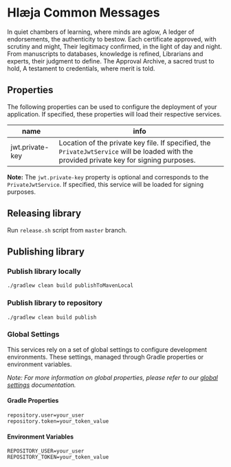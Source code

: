 # Hlæja Common Messages

In quiet chambers of learning, where minds are aglow, A ledger of endorsements, the authenticity to bestow. Each certificate approved, with scrutiny and might, Their legitimacy confirmed, in the light of day and night. From manuscripts to databases, knowledge is refined, Librarians and experts, their judgment to define. The Approval Archive, a sacred trust to hold, A testament to credentials, where merit is told.

## Properties

The following properties can be used to configure the deployment of your application. If specified, these properties will load their respective services.

| name            | info                                                                                                                                       |
|-----------------|--------------------------------------------------------------------------------------------------------------------------------------------|
| jwt.private-key | Location of the private key file. If specified, the `PrivateJwtService` will be loaded with the provided private key for signing purposes. |

**Note:** The `jwt.private-key` property is optional and corresponds to the `PrivateJwtService`. If specified, this service will be loaded for signing purposes.

## Releasing library

Run `release.sh` script from `master` branch.

## Publishing library

### Publish library locally

```shell
./gradlew clean build publishToMavenLocal
```

### Publish library to repository

```shell
./gradlew clean build publish
```

### Global Settings

This services rely on a set of global settings to configure development environments. These settings, managed through Gradle properties or environment variables.

*Note: For more information on global properties, please refer to our [global settings](https://github.com/swordsteel/hlaeja-development/blob/master/doc/global_settings.md) documentation.*

#### Gradle Properties

```properties
repository.user=your_user
repository.token=your_token_value
```

#### Environment Variables

```properties
REPOSITORY_USER=your_user
REPOSITORY_TOKEN=your_token_value
```

